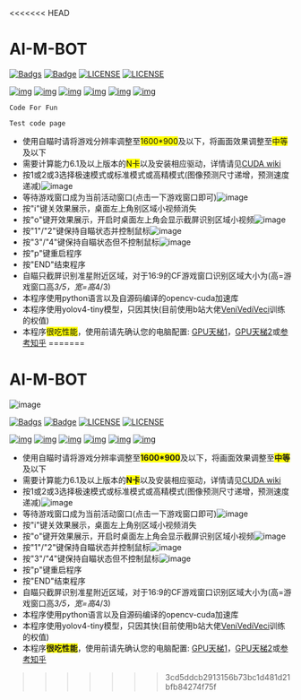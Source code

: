 <<<<<<< HEAD
# AI-M-BOT

[![Badgs](https://img.shields.io/badge/链接-996.icu-green)](https://996.icu/#/zh_CN)  [![Badge](https://img.shields.io/badge/link-996.icu-pink)](https://996.icu/#/en_US)  [![LICENSE](https://img.shields.io/badge/许可证-反对996-red)](https://github.com/996icu/996.ICU/blob/master/LICENSE_CN)  [![LICENSE](https://img.shields.io/badge/license-Anti996-blue)](https://github.com/996icu/996.ICU/blob/master/LICENSE)

[![img](https://img.shields.io/github/stars/JiaPai12138/AI-M-BOT?label=点赞)](https://github.com/JiaPai12138/AI-M-BOT)  [![img](https://img.shields.io/github/forks/JiaPai12138/AI-M-BOT?label=克隆)](https://github.com/JiaPai12138/AI-M-BOT)  [![img](https://img.shields.io/github/last-commit/JiaPai12138/AI-M-BOT?label=最近提交)](https://github.com/JiaPai12138/AI-M-BOT)  [![img](https://img.shields.io/github/release/JiaPai12138/AI-M-BOT?label=最新版本)](https://github.com/JiaPai12138/AI-M-BOT/releases)  [![img](https://img.shields.io/github/license/JiaPai12138/AI-M-BOT?label=许可证)](https://github.com/JiaPai12138/AI-M-BOT/blob/main/LICENSE)  [![img](https://img.shields.io/badge/URL-帮助文档-blue)](https://github.com/JiaPai12138/AI-M-BOT/blob/main/使用说明.rtf)

`Code For Fun`
```
Test code page
```

* 使用自瞄时请将游戏分辨率调整至<font style="background: #FFFF00">1600*900</font>及以下，将画面效果调整至<font style="background: #FFFF00">中等</font>及以下
* 需要计算能力6.1及以上版本的<font style="background: #FFFF00">N卡</font>以及安装相应驱动，详情请见[CUDA wiki](https://zh.wikipedia.org/wiki/CUDA)
* 按1或2或3选择极速模式或标准模式或高精模式(图像预测尺寸递增，预测速度递减)![image](PDF_Images/自瞄模式选择.png)
* 等待游戏窗口成为当前活动窗口(点击一下游戏窗口即可)![image](PDF_Images/自瞄等待窗口.png)
* 按"i"键关效果展示，桌面左上角别区域小视频消失
* 按"o"键开效果展示，开启时桌面左上角会显示截屏识别区域小视频![image](PDF_Images/自瞄显示图像.png)
* 按"1"/"2"键保持自瞄状态并控制鼠标![image](PDF_Images/自瞄控制运行.png)
* 按"3"/"4"键保持自瞄状态但不控制鼠标![image](PDF_Images/自瞄待命运行.png)
* 按"p"键重启程序
* 按"END"结束程序
* 自瞄只截屏识别准星附近区域，对于16:9的CF游戏窗口识别区域大小为(高=游戏窗口高*3/5，宽=高*4/3)
* 本程序使用python语言以及自源码编译的opencv-cuda加速库
* 本程序使用yolov4-tiny模型，只因其快(目前使用b站大佬[VeniVediVeci](https://space.bilibili.com/196421117)训练的权值)
* 本程序<font style="background: #FFFF00">很吃性能</font>，使用前请先确认您的电脑配置: [GPU天梯1](http://cdn.malu.me/gpu/)，[GPU天梯2](https://topic.expreview.com/GPU/)或[参考知乎](https://zhuanlan.zhihu.com/p/133845310)
=======
# AI-M-BOT
![image](PDF_Images/神经自瞄.png)

[![Badgs](https://img.shields.io/badge/链接-996.icu-green)](https://996.icu/#/zh_CN)  [![Badge](https://img.shields.io/badge/link-996.icu-pink)](https://996.icu/#/en_US)  [![LICENSE](https://img.shields.io/badge/许可证-反对996-red)](https://github.com/996icu/996.ICU/blob/master/LICENSE_CN)  [![LICENSE](https://img.shields.io/badge/license-Anti996-blue)](https://github.com/996icu/996.ICU/blob/master/LICENSE)

[![img](https://img.shields.io/github/stars/JiaPai12138/AI-M-BOT?label=点赞)](https://github.com/JiaPai12138/AI-M-BOT)  [![img](https://img.shields.io/github/forks/JiaPai12138/AI-M-BOT?label=克隆)](https://github.com/JiaPai12138/AI-M-BOT)  [![img](https://img.shields.io/github/last-commit/JiaPai12138/AI-M-BOT?label=最近提交)](https://github.com/JiaPai12138/AI-M-BOT)  [![img](https://img.shields.io/github/release/JiaPai12138/AI-M-BOT?label=最新版本)](https://github.com/JiaPai12138/AI-M-BOT/releases)  [![img](https://img.shields.io/github/license/JiaPai12138/AI-M-BOT?label=许可证)](https://github.com/JiaPai12138/AI-M-BOT/blob/main/LICENSE)  [![img](https://img.shields.io/badge/URL-帮助文档-blue)](https://github.com/JiaPai12138/AI-M-BOT/blob/main/使用说明.rtf)

* 使用自瞄时请将游戏分辨率调整至<font style="background: #FFFF00">**1600*900**</font>及以下，将画面效果调整至<font style="background: #FFFF00">**中等**</font>及以下
* 需要计算能力6.1及以上版本的<font style="background: #FFFF00">**N卡**</font>以及安装相应驱动，详情请见[CUDA wiki](https://zh.wikipedia.org/wiki/CUDA)
* 按1或2或3选择极速模式或标准模式或高精模式(图像预测尺寸递增，预测速度递减)![image](PDF_Images/自瞄模式选择.png)
* 等待游戏窗口成为当前活动窗口(点击一下游戏窗口即可)![image](PDF_Images/自瞄等待窗口.png)
* 按"i"键关效果展示，桌面左上角别区域小视频消失
* 按"o"键开效果展示，开启时桌面左上角会显示截屏识别区域小视频![image](PDF_Images/自瞄显示图像.png)
* 按"1"/"2"键保持自瞄状态并控制鼠标![image](PDF_Images/自瞄控制运行.png)
* 按"3"/"4"键保持自瞄状态但不控制鼠标![image](PDF_Images/自瞄待命运行.png)
* 按"p"键重启程序
* 按"END"结束程序
* 自瞄只截屏识别准星附近区域，对于16:9的CF游戏窗口识别区域大小为(高=游戏窗口高*3/5，宽=高*4/3)
* 本程序使用python语言以及自源码编译的opencv-cuda加速库
* 本程序使用yolov4-tiny模型，只因其快(目前使用b站大佬[VeniVediVeci](https://space.bilibili.com/196421117)训练的权值)
* 本程序<font style="background: #FFFF00">**很吃性能**</font>，使用前请先确认您的电脑配置: [GPU天梯1](http://cdn.malu.me/gpu/)，[GPU天梯2](https://topic.expreview.com/GPU/)或[参考知乎](https://zhuanlan.zhihu.com/p/133845310)
>>>>>>> 3cd5ddcb2913156b73bc1d481d21bfb84274f75f
